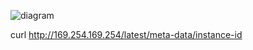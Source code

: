 ![diagram](https://github.com/grit-coding/DevToCodeSnippets/blob/main/tech-tutorials/infrastructure/terraform/create-public-subnets/images/diagram.png) 

curl http://169.254.169.254/latest/meta-data/instance-id